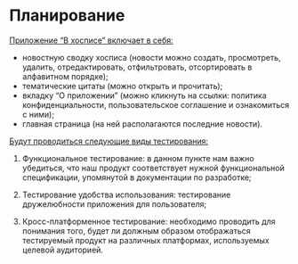 # Планирование

<u>Приложение “В хосписе”  включает в себя:</u>

- новостную сводку хосписа (новости можно создать, просмотреть, удалить, отредактировать, отфильтровать, отсортировать в алфавитном порядке);
- тематические цитаты (можно открыть и прочитать);
- вкладку “О приложении” (можно кликнуть на ссылки: политика конфиденциальности, пользовательское соглашение и ознакомиться с ними);
- главная страница (на ней располагаются последние новости).

<u>Будут проводиться следующие виды тестирования:</u>

1. Функциональное тестирование: в данном пункте нам важно убедиться, что наш продукт соответствует нужной функциональной спецификации, упомянутой в документации по разработке;

2. Тестирование удобства использования: тестирование дружелюбности приложения для пользователя;

3. Кросс-платформенное тестирование: необходимо проводить для понимания того, будет ли должным образом отображаться тестируемый продукт на различных платформах, используемых целевой аудиторией.

